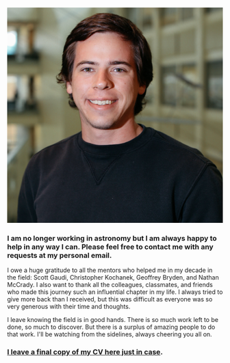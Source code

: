 ![Me](./assets/img/head_crop.jpeg)



### I am no longer working in astronomy but I am always happy to help in any way I can. Please feel free to contact me with any requests at my personal email. 

I owe a huge gratitude to all the mentors who helped me in my decade in the field: Scott Gaudi, Christopher Kochanek, Geoffrey Bryden, and Nathan McCrady. I also want to thank all the colleagues, classmates, and friends who made this journey such an influential chapter in my life. I always tried to give more back than I received, but this was difficult as everyone was so very generous with their time and thoughts. 

I leave knowing the field is in good hands. There is so much work left to be done, so much to discover. But there is a surplus of amazing people to do that work. I'll be watching from the sidelines, always cheering you all on. 

### [I leave a final copy of my CV here just in case](./assets/pdf/samson_johnson_cv.pdf). 

<!--
You can use the [editor on GitHub](https://github.com/samsonajohnson/samsonajohnson.github.io/edit/master/README.md) to maintain and preview the content for your website in Markdown files.

Whenever you commit to this repository, GitHub Pages will run [Jekyll](https://jekyllrb.com/) to rebuild the pages in your site, from the content in your Markdown files.

### Markdown

Markdown is a lightweight and easy-to-use syntax for styling your writing. It includes conventions for

```markdown
Syntax highlighted code block

# Header 1
## Header 2
### Header 3

- Bulleted
- List

1. Numbered
2. List

**Bold** and _Italic_ and `Code` text

[Link](url) and ![Image](src)
```

For more details see [GitHub Flavored Markdown](https://guides.github.com/features/mastering-markdown/).

### Jekyll Themes

Your Pages site will use the layout and styles from the Jekyll theme you have selected in your [repository settings](https://github.com/samsonajohnson/samsonajohnson.github.io/settings). The name of this theme is saved in the Jekyll `_config.yml` configuration file.

### Support or Contact

Having trouble with Pages? Check out our [documentation](https://help.github.com/categories/github-pages-basics/) or [contact support](https://github.com/contact) and we’ll help you sort it out.
-->
